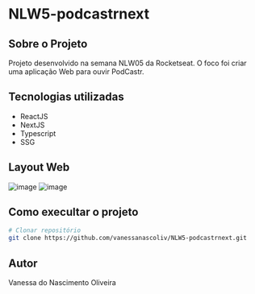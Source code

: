 # NLW5-podcastrnext

## Sobre o Projeto
Projeto  desenvolvido na semana NLW05 da Rocketseat.
O foco foi criar uma aplicação Web para ouvir PodCastr.

## Tecnologias utilizadas
 - ReactJS
 - NextJS
 - Typescript
 - SSG
 
## Layout Web
![image](https://user-images.githubusercontent.com/28486438/120401569-94ea1e00-c316-11eb-871c-101c68199558.png)
![image](https://user-images.githubusercontent.com/28486438/120401668-d084e800-c316-11eb-9a64-6d209f02fb6b.png)

## Como execultar o projeto
```bash
# Clonar repositório
git clone https://github.com/vanessanascoliv/NLW5-podcastrnext.git
```
## Autor
Vanessa do Nascimento Oliveira
